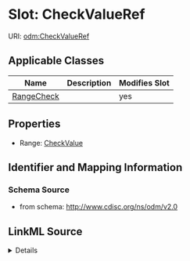 # Slot: CheckValueRef

URI: [odm:CheckValueRef](http://www.cdisc.org/ns/odm/v2.0/CheckValueRef)



<!-- no inheritance hierarchy -->




## Applicable Classes

| Name | Description | Modifies Slot |
| --- | --- | --- |
[RangeCheck](RangeCheck.md) |  |  yes  |







## Properties

* Range: [CheckValue](CheckValue.md)





## Identifier and Mapping Information







### Schema Source


* from schema: http://www.cdisc.org/ns/odm/v2.0




## LinkML Source

<details>
```yaml
name: CheckValueRef
from_schema: http://www.cdisc.org/ns/odm/v2.0
rank: 1000
alias: CheckValueRef
domain_of:
- RangeCheck
range: CheckValue

```
</details>